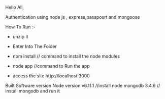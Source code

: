 Hello All,

Authentication using node js , express,passposrt and mongoose 

How To Run :-

* unzip it

* Enter Into The Folder

* npm install // command to install the node modules

* node app //command to Run the app 

* access the site http://localhost:3000


Built Software version
Node version v6.11.1 //install node
mongodb 3.4.6       // install mongodb and run it



